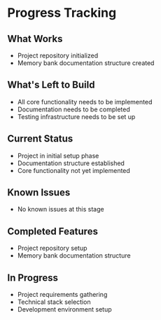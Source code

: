 # Progress Tracking

## What Works
- Project repository initialized
- Memory bank documentation structure created

## What's Left to Build
- All core functionality needs to be implemented
- Documentation needs to be completed
- Testing infrastructure needs to be set up

## Current Status
- Project in initial setup phase
- Documentation structure established
- Core functionality not yet implemented

## Known Issues
- No known issues at this stage

## Completed Features
- Project repository setup
- Memory bank documentation structure

## In Progress
- Project requirements gathering
- Technical stack selection
- Development environment setup 